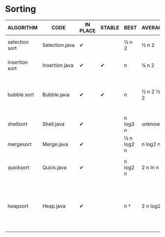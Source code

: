 # Sorting

| ALGORITHM                   | CODE           | IN PLACE | STABLE | BEST     | AVERAGE                    | WORST               | REMARKS          |
| --------------------------- | -------------- | -------- | ------ | -------- | -------------------------- | ------------------- | ---------------- |
| selection sort              | Selection.java | ✔        |        | ½ n 2    | ½ n 2                      | ½ n 2               | n exchanges;     quadratic in best case      |
| insertion sort              | Insertion.java | ✔        | ✔      | n        | ¼ n 2                      | ½ n 2               | use for small or partially-sorted arrays     |
| bubble sort                 | Bubble.java    | ✔        | ✔      | n        | ½ n 2 ½ n 2| rarely useful; dominated by insertion sort |
| shellsort                   | Shell.java     | ✔        |        | n log3 n | unknown                    | c n 3/2 |tight code; subquadratic|
|mergesort|Merge.java|✔|| ½ n log2 n| n log2 n| n log2 n |n log n guarantee; stable|
|quicksort |Quick.java| ✔|| n log2 n| 2 n ln n| ½ n 2 n |log n probabilistic guarantee;fastest in practice|
|heapsort| Heap.java |✔|| n †| 2 n log2 n |2 n log2 n n log n guarantee; in place, † n log2 n if all keys are distinct|
